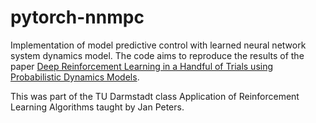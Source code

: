 # pytorch-nnmpc
Implementation of model predictive control with learned neural network system dynamics model.
The code aims to reproduce the results of the paper [Deep Reinforcement Learning in a Handful of Trials using Probabilistic Dynamics Models](https://arxiv.org/abs/1805.12114).

This was part of the TU Darmstadt class Application of Reinforcement Learning Algorithms taught by Jan Peters.

